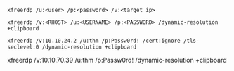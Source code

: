 ```
xfreerdp /u:<user> /p:<password> /v:<target ip>

xfreerdp /v:<RHOST> /u:<USERNAME> /p:<PASSWORD> /dynamic-resolution +clipboard

xfreerdp /v:10.10.24.2 /u:thm /p:Passw0rd! /cert:ignore /tls-seclevel:0 /dynamic-resolution +clipboard
```

xfreerdp /v:10.10.70.39 /u:thm /p:Passw0rd! /dynamic-resolution +clipboard